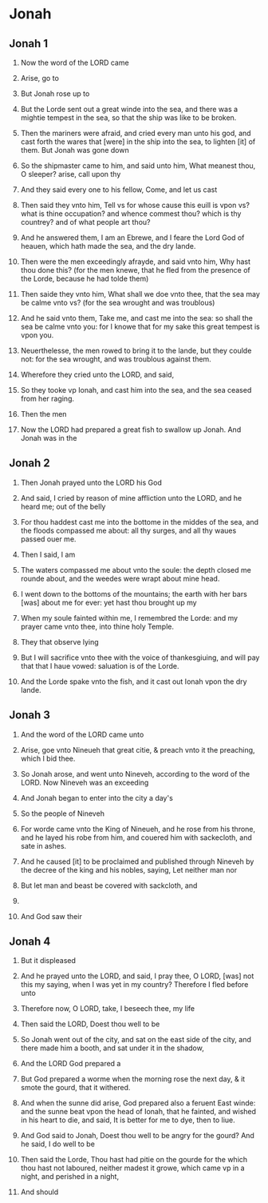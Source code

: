 # Jonah

## Jonah 1

1. Now the word of the LORD came 

2. Arise, go to 

3. But Jonah rose up to 

4. But the Lorde sent out a great winde into the sea, and there was a mightie tempest in the sea, so that the ship was like to be broken.

5. Then the mariners were afraid, and cried every man unto his god, and cast forth the wares that [were] in the ship into the sea, to lighten [it] of them. But Jonah was gone down 

6. So the shipmaster came to him, and said unto him, What meanest thou, O sleeper? arise, call upon thy 

7. And they said every one to his fellow, Come, and let us cast 

8. Then said they vnto him, Tell vs for whose cause this euill is vpon vs? what is thine occupation? and whence commest thou? which is thy countrey? and of what people art thou?

9. And he answered them, I am an Ebrewe, and I feare the Lord God of heauen, which hath made the sea, and the dry lande.

10. Then were the men exceedingly afrayde, and said vnto him, Why hast thou done this? (for the men knewe, that he fled from the presence of the Lorde, because he had tolde them)

11. Then saide they vnto him, What shall we doe vnto thee, that the sea may be calme vnto vs? (for the sea wrought and was troublous)

12. And he said vnto them, Take me, and cast me into the sea: so shall the sea be calme vnto you: for I knowe that for my sake this great tempest is vpon you.

13. Neuerthelesse, the men rowed to bring it to the lande, but they coulde not: for the sea wrought, and was troublous against them.

14. Wherefore they cried unto the LORD, and said, 

15. So they tooke vp Ionah, and cast him into the sea, and the sea ceased from her raging.

16. Then the men 

17. Now the LORD had prepared a great fish to swallow up Jonah. And Jonah was in the 

## Jonah 2

1. Then Jonah prayed unto the LORD his God 

2. And said, I cried by reason of mine affliction unto the LORD, and he heard me; out of the belly 

3. For thou haddest cast me into the bottome in the middes of the sea, and the floods compassed me about: all thy surges, and all thy waues passed ouer me.

4. Then I said, I am 

5. The waters compassed me about vnto the soule: the depth closed me rounde about, and the weedes were wrapt about mine head.

6. I went down to the bottoms of the mountains; the earth with her bars [was] about me for ever: yet hast thou brought up my 

7. When my soule fainted within me, I remembred the Lorde: and my prayer came vnto thee, into thine holy Temple.

8. They that observe lying 

9. But I will sacrifice vnto thee with the voice of thankesgiuing, and will pay that that I haue vowed: saluation is of the Lorde.

10. And the Lorde spake vnto the fish, and it cast out Ionah vpon the dry lande.

## Jonah 3

1. And the word of the LORD came unto 

2. Arise, goe vnto Nineueh that great citie, & preach vnto it the preaching, which I bid thee.

3. So Jonah arose, and went unto Nineveh, according to the word of the LORD. Now Nineveh was an exceeding 

4. And Jonah began to enter into the city a day's 

5. So the people of Nineveh 

6. For worde came vnto the King of Nineueh, and he rose from his throne, and he layed his robe from him, and couered him with sackecloth, and sate in ashes.

7. And he caused [it] to be proclaimed and published through Nineveh by the decree of the king and his nobles, saying, Let neither man nor 

8. But let man and beast be covered with sackcloth, and 

9. 
          

10. And God saw their 

## Jonah 4

1. But it displeased 

2. And he prayed unto the LORD, and said, I pray thee, O LORD, [was] not this my saying, when I was yet in my country? Therefore I fled before unto 

3. Therefore now, O LORD, take, I beseech thee, my life 

4. Then said the LORD, Doest thou well to be 

5. So Jonah went out of the city, and sat on the east side of the city, and there made him a booth, and sat under it in the shadow, 

6. And the LORD God prepared a 

7. But God prepared a worme when the morning rose the next day, & it smote the gourd, that it withered.

8. And when the sunne did arise, God prepared also a feruent East winde: and the sunne beat vpon the head of Ionah, that he fainted, and wished in his heart to die, and said, It is better for me to dye, then to liue.

9. And God said to Jonah, Doest thou well to be angry for the gourd? And he said, I do well to be 

10. Then said the Lorde, Thou hast had pitie on the gourde for the which thou hast not laboured, neither madest it growe, which came vp in a night, and perished in a night,

11. And should 

